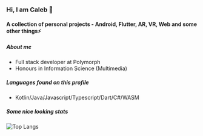 ### Hi, I am Caleb 👋
#### A collection of personal projects - Android, Flutter, AR, VR, Web and some other things⚡

##### About me
- Full stack developer at Polymorph
- Honours in Information Science (Multimedia)

##### Languages found on this profile
- Kotlin/Java/Javascript/Typescript/Dart/C#/WASM


##### Some nice looking stats

![Top Langs]([https://github-readme-stats.vercel.app/api/top-langs/?username=calebcuthbertlinden&layout=compact&theme=react](ttps://github-readme-stats.vercel.app/api/top-langs/?username=calebcuthbertlinden&layout=compact&theme=react))

<!--
**calebcuthbertlinden/calebcuthbertlinden** is a ✨ _special_ ✨ repository because its `README.md` (this file) appears on your GitHub profile.
-->
